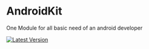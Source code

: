 # AndroidKit
One Module for all basic need of an android developer

 [ ![Latest Version](https://api.bintray.com/packages/must7hsan/Android/com.logician.studio.androidkit/images/download.svg) ](https://bintray.com/must7hsan/Android/com.logician.studio.androidkit/_latestVersion)
